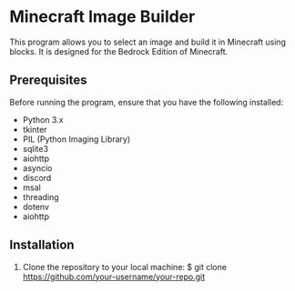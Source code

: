 # Minecraft Image Builder

This program allows you to select an image and build it in Minecraft using blocks. It is designed for the Bedrock Edition of Minecraft.

## Prerequisites

Before running the program, ensure that you have the following installed:

- Python 3.x
- tkinter
- PIL (Python Imaging Library)
- sqlite3
- aiohttp
- asyncio
- discord
- msal
- threading
- dotenv
- aiohttp

## Installation

1. Clone the repository to your local machine:
  $ git clone https://github.com/your-username/your-repo.git
